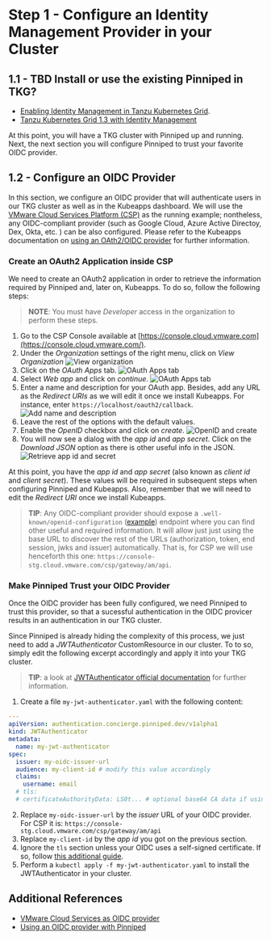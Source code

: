 # Step 1 - Configure an Identity Management Provider in your Cluster

## 1.1 - TBD Install or use the existing Pinniped in TKG?

<!--

This section depends upon the result of the issue https://github.com/kubeapps/kubeapps/issues/2764

Therefore three possible approaches are on the table:

    a) TKG eventually will bundle a  Pinniped version >= 0.6: this step will just refer to the TKG official docs.

    b) TKG has a Pinniped version < 0.6 AND we can install a newer Pinniped manually: this step will hold the information about how to install it manually OR via TMC.

    c) TKG has a Pinniped version < 0.6 AND we CANNOT install a newer Pinniped manually: we have a major issue here: we can either refer to the latest Kubeapps version working with Pinniped pre 0.6 OR perform a barckport
    ew cluster-scoped resources (ie. > 0.6.0).

> The guide below assumes no TMC

-->

- [Enabling Identity Management in Tanzu Kubernetes Grid](https://docs.vmware.com/en/VMware-Tanzu-Kubernetes-Grid/1.3/vmware-tanzu-kubernetes-grid-13/GUID-mgmt-clusters-enabling-id-mgmt.html).
- [Tanzu Kubernetes Grid 1.3 with Identity Management](https://liveandletlearn.net/post/kubeapps-on-tanzu-kubernetes-grid-13/)

At this point, you will have a TKG cluster with Pinniped up and running. Next, the next section you will configure Pinniped to trust your favorite OIDC provider.

## 1.2 - Configure an OIDC Provider

In this section, we configure an OIDC provider that will authenticate users in our TKG cluster as well as in the Kubeapps dashboard. We will use the [VMware Cloud Services Platform (CSP)](https://console.cloud.vmware.com/) as the running example; nontheless, any OIDC-compliant provider (such as Google Cloud, Azure Active Directoy, Dex, Okta, etc. ) can be also configured.
Please refer to the Kubeapps documentation on [using an OAth2/OIDC provider](https://github.com/kubeapps/kubeapps/blob/master/docs/user/using-an-OIDC-provider.md) for further information.

### Create an OAuth2 Application inside CSP

We need to create an OAuth2 application in order to retrieve the information required by Pinniped and, later on, Kubeapps. To do so, follow the following steps:

> **NOTE**: You must have _Developer_ access in the organization to perform these steps.

1. Go to the CSP Console available at [https://console.cloud.vmware.com](https://console.cloud.vmware.com/).
2. Under the _Organization_ settings of the right menu, click on _View Organization_
   ![View organization](./img/step-1-1.png)
3. Click on the _OAuth Apps_ tab.
   ![OAuth Apps tab](./img/step-1-2.png)
4. Select _Web app_ and click on _continue_.
   ![OAuth Apps tab](./img/step-1-3.png)
5. Enter a name and description for your OAuth app. Besides, add any URL as the _Redirect URIs_ as we will edit it once we install Kubeapps. For instance, enter `https://localhost/oauth2/callback`.
   ![Add name and description](./img/step-1-4.png)
6. Leave the rest of the options with the default values.
7. Enable the _OpenID_ checkbox and click on _create_.
   ![OpenID and create](./img/step-1-5.png)
8. You will now see a dialog with the _app id_ and _app secret_. Click on the _Download JSON_ option as there is other useful info in the JSON.
   ![Retrieve app id and secret](./img/step-1-6.png)

At this point, you have the _app id_ and _app secret_ (also known as _client id_ and _client secret_). These values will be required in subsequent steps when configuring Pinniped and Kubeapps. Also, remember that we will need to edit the _Redirect URI_ once we install Kubeapps.

> **TIP**: Any OIDC-compliant provider should expose a `.well-known/openid-configuration` ([example](https://console.cloud.vmware.com/csp/gateway/am/api/.well-known/openid-configuration)) endpoint where you can find other useful and required information. It will allow just just using the base URL to discover the rest of the URLs (authorization, token, end session, jwks and issuer) automatically.
> That is, for CSP we will use henceforth this one: `https://console-stg.cloud.vmware.com/csp/gateway/am/api`.

### Make Pinniped Trust your OIDC Provider

Once the OIDC provider has been fully configured, we need Pinniped to trust this provider, so that a sucessful authentication in the OIDC provicer results in an authentication in our TKG cluster.

Since Pinniped is already hiding the complexity of this process, we just need to add a _JWTAuthenticator_ CustomResource in our cluster. To to so, simply edit the following excerpt accordingly and apply it into your TKG cluster.

> **TIP**: a look at [JWTAuthenticator official documentation](https://pinniped.dev/docs/howto/configure-concierge-jwt/) for further information.

1. Create a file `my-jwt-authenticator.yaml` with the following content:

```yaml
---
apiVersion: authentication.concierge.pinniped.dev/v1alpha1
kind: JWTAuthenticator
metadata:
  name: my-jwt-authenticator
spec:
  issuer: my-oidc-issuer-url
  audience: my-client-id # modify this value accordingly
  claims:
    username: email
  # tls:
  # certificateAuthorityData: LS0t... # optional base64 CA data if using a self-signed certificate
```

2. Replace `my-oidc-issuer-url` by the _issuer_ URL of your OIDC provider. For CSP it is: `https://console-stg.cloud.vmware.com/csp/gateway/am/api`
3. Replace `my-client-id` by the _app id_ you got on the previous section.
4. Ignore the `tls` section unless your OIDC uses a self-signed certificate. If so, follow [this additional guide](https://github.com/kubeapps/kubeapps/blob/master/docs/user/using-an-OIDC-provider-with-pinniped.md#pinniped-not-trusting-your-oidc-provider).
5. Perform a `kubectl apply -f my-jwt-authenticator.yaml` to install the JWTAuthenticator in your cluster.

## Additional References

- [VMware Cloud Services as OIDC provider](https://github.com/kubeapps/kubeapps/blob/master/docs/user/using-an-OIDC-provider.md#vmware-cloud-services)
- [Using an OIDC provider with Pinniped](https://github.com/kubeapps/kubeapps/blob/master/docs/user/using-an-OIDC-provider-with-pinniped.md)
